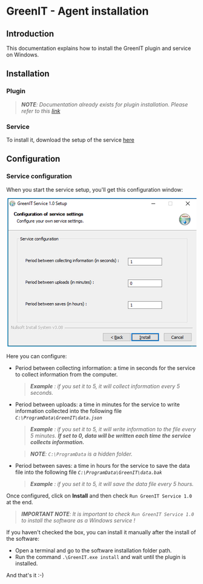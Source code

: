 # GreenIT - Agent installation

## Introduction
This documentation explains how to install the GreenIT plugin and service on Windows.

## Installation

### Plugin
> ***NOTE**: Documentation already exists for plugin installation. Please refer to this [link](https://wiki.ocsinventory-ng.org/10.Plugin-engine/Using-plugins-installer/#windows-plugin-deployment)*

### Service
To install it, download the setup of the service [here](https://github.com/OCSInventory-NG/greenit_service/releases/)

## Configuration

### Service configuration
When you start the service setup, you'll get this configuration window:

<p align="center">
  <img src="../../../img/agent/greenit/service_configuration_1.png"/>
</p>

Here you can configure:
- Period between collecting information: a time in seconds for the service to collect information from the computer.
    > ***Example** : if you set it to 5, it will collect information every 5 seconds.*

- Period between uploads: a time in minutes for the service to write information collected into the following file *`C:\ProgramData\GreenIT\data.json`*
    > ***Example** : if you set it to 5, it will write information to the file every 5 minutes. **If set to 0, data will be written each time the service collects information.***

    > ***NOTE**: `C:\ProgramData` is a hidden folder.*

- Period between saves: a time in hours for the service to save the data file into the following file *`C:\ProgramData\GreenIT\data.bak`*
    > ***Example** : if you set it to 5, it will save the data file every 5 hours.*

Once configured, click on **Install** and then check `Run GreenIT Service 1.0` at the end.

> ***IMPORTANT NOTE**: It is important to check `Run GreenIT Service 1.0` to install the software as a Windows service !*

If you haven't checked the box, you can install it manually after the install of the software:
- Open a terminal and go to the software installation folder path.
- Run the command `.\GreenIT.exe install` and wait until the plugin is installed.

And that's it :-)
